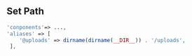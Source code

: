 ## Set Path ##
```php
'conponents'=> ...,
'aliases' => [
    '@uploads' => dirname(dirname(__DIR__)) . '/uploads',
 ],
```
